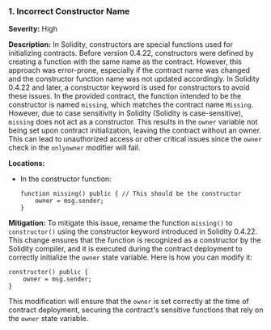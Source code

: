 ### 1. **Incorrect Constructor Name**

**Severity:**
High

**Description:**
In Solidity, constructors are special functions used for initializing contracts. Before version 0.4.22, constructors were defined by creating a function with the same name as the contract. However, this approach was error-prone, especially if the contract name was changed and the constructor function name was not updated accordingly. In Solidity 0.4.22 and later, a constructor keyword is used for constructors to avoid these issues. In the provided contract, the function intended to be the constructor is named `missing`, which matches the contract name `Missing`. However, due to case sensitivity in Solidity (Solidity is case-sensitive), `missing` does not act as a constructor. This results in the `owner` variable not being set upon contract initialization, leaving the contract without an owner. This can lead to unauthorized access or other critical issues since the `owner` check in the `onlyowner` modifier will fail.

**Locations:**

- In the constructor function:
  ```solidity
  function missing() public { // This should be the constructor
      owner = msg.sender;
  }
  ```

**Mitigation:**
To mitigate this issue, rename the function `missing()` to `constructor()` using the constructor keyword introduced in Solidity 0.4.22. This change ensures that the function is recognized as a constructor by the Solidity compiler, and it is executed during the contract deployment to correctly initialize the `owner` state variable. Here is how you can modify it:

```solidity
constructor() public {
    owner = msg.sender;
}
```

This modification will ensure that the `owner` is set correctly at the time of contract deployment, securing the contract's sensitive functions that rely on the `owner` state variable.